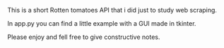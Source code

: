 This is a short Rotten tomatoes API that i did just to study web scraping.

In app.py you can find a little example with a GUI made in tkinter.

Please enjoy and fell free to give constructive notes.
